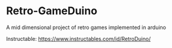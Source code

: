 # Retro-GameDuino
A mid dimensional project of retro games implemented in arduino

Instructable: https://www.instructables.com/id/RetroDuino/
